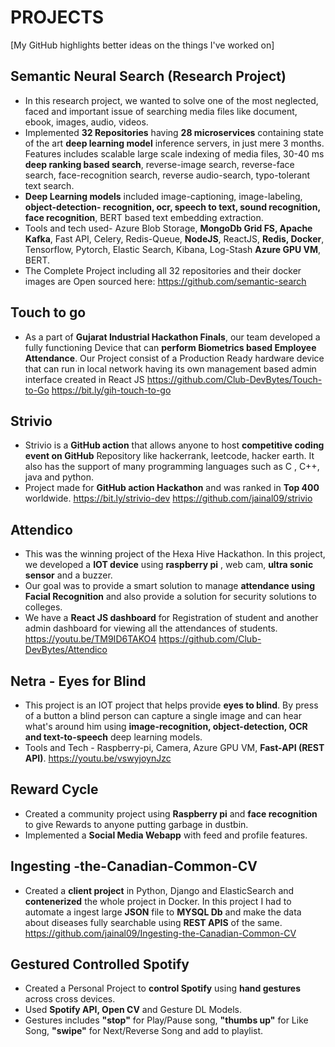 # PROJECTS
[My GitHub highlights better ideas on the things I've worked on]
## Semantic Neural Search (Research Project)
-   In this research project, we wanted to solve one of the most neglected, faced and important issue of searching media files like document, ebook, images, audio, videos.
-   Implemented **32 Repositories** having **28 microservices** containing state of the art **deep learning model** inference servers, in just mere 3 months. Features includes scalable large scale indexing of media files, 30-40 ms **deep ranking based search**, reverse-image search, reverse-face search, face-recognition search, reverse audio-search, typo-tolerant text search.
-   **Deep Learning models** included image-captioning, image-labeling, **object-detection- recognition, ocr, speech to text, sound recognition, face recognition**, BERT based text embedding extraction.
-   Tools and tech used- Azure Blob Storage, **MongoDb Grid  FS, Apache Kafka**, Fast API, Celery, Redis-Queue, **NodeJS**, ReactJS, **Redis, Docker**, Tensorflow, Pytorch, Elastic Search, Kibana, Log-Stash **Azure GPU VM**, BERT.
-   The Complete Project including all 32 repositories and their docker images are Open sourced here: https://github.com/semantic-search
## Touch to go
-   As a part of **Gujarat Industrial Hackathon  Finals**, our team developed a fully functioning Device that can **perform  Biometrics based Employee Attendance**. Our Project consist of a Production Ready hardware device that can run in local network having its own management based admin interface created in React JS
https://github.com/Club-DevBytes/Touch-to-Go
https://bit.ly/gih-touch-to-go
## Strivio
-   Strivio is a **GitHub action** that allows anyone to host **competitive coding event on GitHub** Repository like hackerrank, leetcode, hacker earth. It also has the support of many programming languages such as C , C++, java and python.
-   Project made for **GitHub action Hackathon** and was ranked in **Top 400** worldwide.
https://bit.ly/strivio-dev
https://github.com/jainal09/strivio
## Attendico
-   This was the winning project of the Hexa Hive Hackathon. In this project, we developed a **IOT device** using **raspberry pi** , web cam, **ultra sonic sensor** and a buzzer.
-   Our goal was to provide a smart solution to manage **attendance using Facial Recognition** and also provide a solution for security solutions to colleges.
-   We have a **React JS dashboard** for Registration of student and another admin dashboard for viewing all the attendances of students.
https://youtu.be/TM9ID6TAKO4
https://github.com/Club-DevBytes/Attendico
## Netra - Eyes for Blind
-   This project is an IOT project that helps provide **eyes to blind**. By press of a button a blind person can capture a single image and can hear what's around him using **image-recognition, object-detection, OCR and text-to-speech** deep learning models.
-   Tools and Tech - Raspberry-pi, Camera, Azure GPU VM,
**Fast-API (REST API)**.
https://youtu.be/vswyjoynJzc
## Reward Cycle
-   Created a community project using **Raspberry pi** and **face recognition** to give Rewards to anyone putting garbage in dustbin.
-   Implemented a **Social Media Webapp** with feed and profile features.
## Ingesting -the-Canadian-Common-CV
-   Created a **client project** in Python, Django and ElasticSearch and **contenerized** the whole project  in Docker. In this project I had to automate a ingest large **JSON** file to **MYSQL Db** and make the  data about diseases fully searchable using **REST APIS** of the same.
https://github.com/jainal09/Ingesting-the-Canadian-Common-CV
## Gestured Controlled Spotify
-   Created a Personal Project to **control Spotify** using **hand gestures** across cross devices.
-   Used **Spotify API, Open CV** and Gesture DL Models.
-   Gestures includes **"stop"** for Play/Pause song, **"thumbs up"** for Like Song, **"swipe"** for Next/Reverse Song and add to playlist.
